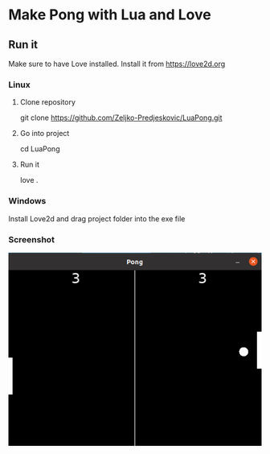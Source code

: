 # Make Pong with Lua and Love

## Run it

Make sure to have Love installed.
Install it from https://love2d.org

### Linux

1. Clone repository

   git clone https://github.com/Zeljko-Predjeskovic/LuaPong.git

2. Go into project

   cd LuaPong

3. Run it

   love .

### Windows

Install Love2d and drag project folder into the exe file

### Screenshot

![](LuaPong.png)
